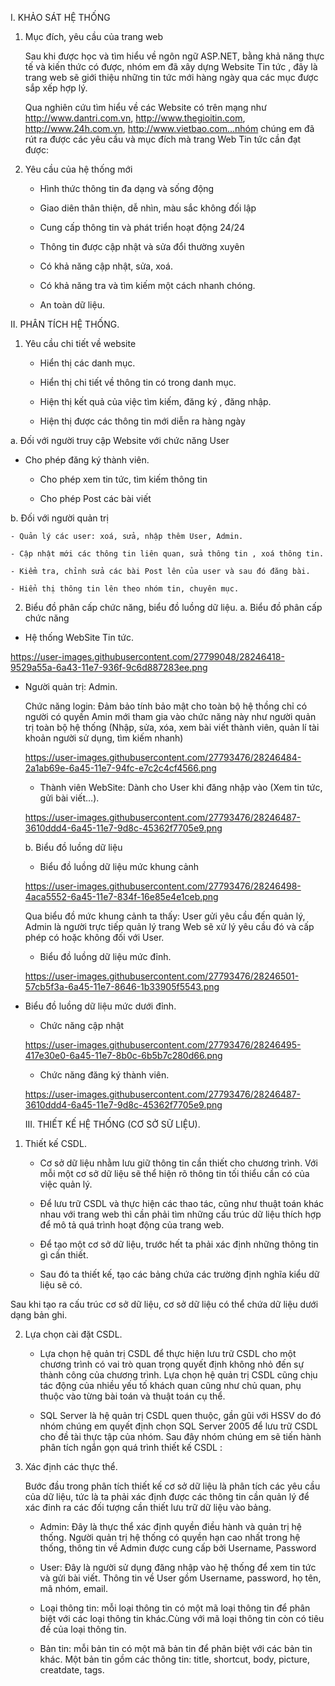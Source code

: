 I. KHẢO SÁT HỆ THỐNG

1. Mục đích, yêu cầu của trang web

	Sau khi được học và tìm hiểu về ngôn ngữ ASP.NET, bằng khả năng thực tế và kiến thức có được, nhóm em đã xây dựng Website Tin tức , đây là trang web sẽ giới thiệu những tin tức mới hàng ngày qua các mục được sắp xếp hợp lý.
  
	Qua nghiên cứu tìm hiểu về các Website có trên mạng như http://www.dantri.com.vn, http://www.thegioitin.com, http://www.24h.com.vn, http://www.vietbao.com…nhóm chúng em đã rút ra được các yêu cầu và mục đích mà trang Web Tin tức cần đạt được:
2. Yêu cầu của hệ thống mới

	- Hình thức thông tin đa dạng và sống động
  
	- Giao diên thân thiện, dễ nhìn, màu sắc không đối lập
  
	- Cung cấp thông tin và phát triển hoạt động 24/24
  
	- Thông tin được cập nhật và sửa đổi thường xuyên
  
	- Có khả năng cập nhật, sửa, xoá.
  
	- Có khả năng tra và tìm kiếm một cách nhanh chóng.
  
	- An toàn dữ liệu.
  
II. PHÂN TÍCH HỆ THỐNG.

1. Yêu cầu chi tiết về website

	- Hiển thị các danh mục.
  
	- Hiển thị chi tiết về thông tin có trong danh mục.
  
	- Hiện thị kết quả của việc tìm kiếm, đăng ký , đăng nhập.
  
	- Hiện thị được các thông tin mới diễn ra hàng ngày 
  
a. Đối với người truy cập Website với chức năng User

- Cho phép đăng ký thành viên.

	- Cho phép xem tin tức, tìm kiếm thông tin
	
	- Cho phép Post các bài viết 
	
b. Đối với người quản trị

	- Quản lý các user: xoá, sửa, nhập thêm User, Admin.
	
	- Cập nhật mới các thông tin liên quan, sửa thông tin , xoá thông tin.
	
	- Kiểm tra, chỉnh sửa các bài Post lên của user và sau đó đăng bài.
	
	- Hiển thị thông tin lên theo nhóm tin, chuyên mục.
	
2. Biểu đồ phân cấp chức năng, biểu đồ luồng dữ liệu.
a. Biểu đồ phân cấp chức năng	

- Hệ thống WebSite Tin tức.

https://user-images.githubusercontent.com/27799048/28246418-9529a55a-6a43-11e7-936f-9c6d887283ee.png

- Người quản trị: Admin.

 	Chức năng login: Đảm bảo tính bảo mật cho toàn bộ hệ thồng chỉ có người có quyền Amin mới tham gia vào chức năng này như người quản trị toàn bộ hệ thống (Nhập, sửa, xóa, xem bài viết thành viên, quản lí tài khoản người sử dụng, tìm kiếm nhanh)
	
	https://user-images.githubusercontent.com/27793476/28246484-2a1ab69e-6a45-11e7-94fc-e7c2c4cf4566.png
	

	- Thành viên WebSite: Dành cho User khi đăng nhập vào (Xem tin tức, gửi bài viết…).
	
	https://user-images.githubusercontent.com/27793476/28246487-3610ddd4-6a45-11e7-9d8c-45362f7705e9.png
	
	b. Biểu đồ luồng dữ liệu
	
	- Biểu đồ luồng dữ liệu mức khung cảnh
	
	https://user-images.githubusercontent.com/27793476/28246498-4aca5552-6a45-11e7-834f-16e85e4e1ceb.png
	
	
  Qua biểu đồ mức khung cảnh ta thấy: User gửi yêu cầu đến quản lý, Admin là người trực tiếp quản lý trang Web sẽ xử lý yêu cầu đó và cấp phép có hoặc không đối với User.
	
	- Biểu đồ luồng dữ liệu mức đỉnh.
	
	https://user-images.githubusercontent.com/27793476/28246501-57cb5f3a-6a45-11e7-8646-1b33905f5543.png
	
- Biểu đồ luồng dữ liệu mức dưới đỉnh.
	
	+ Chức năng cập nhật
	
	https://user-images.githubusercontent.com/27793476/28246495-417e30e0-6a45-11e7-8b0c-6b5b7c280d66.png
	
	+ Chức năng đăng ký thành viên.
	
	https://user-images.githubusercontent.com/27793476/28246487-3610ddd4-6a45-11e7-9d8c-45362f7705e9.png
	
	III. THIẾT KẾ HỆ THỐNG (CƠ SỞ SỮ LIỆU).
	
1. Thiết kế CSDL.

	- Cơ sở dữ liệu nhằm lưu giữ thông tin cần thiết cho chương trình. Với mỗi một cơ sở dữ liệu sẽ thể hiện rõ thông tin tối thiểu cần có của việc quản lý.
	
	- Để lưu trữ CSDL và thực hiện các thao tác, cũng như thuật toán khác nhau với trang web thì cần phải tìm những cấu trúc dữ liệu thích hợp để mô tả quá trình hoạt động của trang web.
	
	- Để tạo một cơ sở dữ liệu, trước hết ta phải xác định những thông tin gì cần thiết. 
	
	- Sau đó ta thiết kế, tạo các bảng chứa các trường định nghĩa kiểu dữ liệu sẽ có. 
	
Sau khi tạo ra cấu trúc cơ sở dữ liệu, cơ sở dữ liệu có thể chứa dữ liệu dưới dạng bản ghi.

2. Lựa chọn cài đặt CSDL.

	- Lựa chọn hệ quản trị CSDL để thực hiện lưu trữ CSDL cho một chương trình có vai trò quan trọng quyết định không nhỏ đến sự thành công của chương trình. Lựa chọn hệ quản trị CSDL cũng chịu tác động của nhiều yếu tố khách quan cũng như chủ quan, phụ thuộc vào từng bài toán và thuật toán cụ thể.
	
	- SQL Server là hệ quản trị CSDL  quen thuộc, gần gũi với HSSV do đó nhóm chúng em quyết định chọn SQL Server 2005 để lưu trữ CSDL cho đề tài thực tập của nhóm. Sau đây nhóm chúng em sẽ tiến hành phân tích ngắn gọn quá trình thiết kế CSDL :
	
3. Xác định các thực thể.

	Bước đầu trong phân tích thiết kế cơ sở dữ liệu là phân tích các yêu cầu của dữ liệu, tức là ta phải xác định được các thông tin cần quản lý để xác đinh ra các đối tượng cần thiết lưu trữ dữ liệu vào bảng.
	
	- Admin: Đây là thực thể xác định quyền điều hành và quản trị hệ thống. Người quản trị hệ thống có quyền hạn cao nhất trong hệ thống, thông tin về Admin được cung cấp bởi Username, Password
	
	- User: Đây là người sử dụng đăng nhập vào hệ thống để xem tin tức và gửi bài viết. Thông tin về User gồm Username, password, họ tên, mã nhóm, email.
	
	- Loại thông tin: mỗi loại thông tin có một mã loại thông tin để phân biệt với các loại thông tin khác.Cùng với mã loại thông tin còn có tiêu đề của loại thông tin.
	
	- Bản tin: mỗi bản tin có một mã bản tin để phân biệt với các bản tin khác. Một bản tin gồm các thông tin: title, shortcut, body, picture, creatdate, tags.

	

